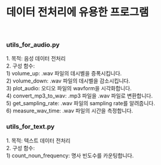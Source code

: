 <h1>데이터 전처리에 유용한 프로그램</h1>
<br>
<h3>utils_for_audio.py</h3>
1. 목적: 음성 데이터 전처리<br>
2. 구성 함수:<br>
1) volume_up: .wav 파일의 데시벨을 증폭시킵니다.<br>
2) volume_down: .wav 파일의 데시벨을 감소시킵니다.<br>
3) plot_audio: 오디오 파일의 wavform을 시각화합니다.<br>
4) convert_mp3_to_wav: .mp3 파일을 .wav 파일로 변환합니다.<br>
5) get_sampling_rate: .wav 파일의 sampling rate를 알려줍니다.<br>
6) measure_wav_time: .wav 파일의 시간을 측정합니다.<br>

<h3>utils_for_text.py</h3>
1. 목적: 텍스트 데이터 전처리<br>
2. 구성 함수:<br>
1) count_noun_frequency: 명사 빈도수를 카운팅합니다.
